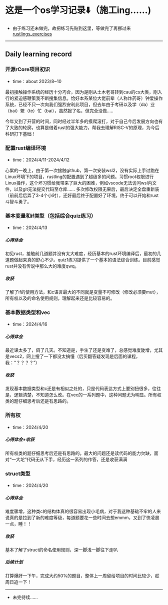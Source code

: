 # 这是一个os学习记录⬇️（施工ing......)



- 由于练习还未做完，故把练习先贴到这里，等做完了再挪过来 [rustlings_exercises](https://github.com/LearningOS/rust-rustlings-2024-spring-theking-yx/tree/main/exercises)
---
## Daily learning record 

### 开源rCore项目初识
- time：about 2023/8~10

最初接触操作系统的经历十分巧合，因为是刚从土木老哥转到cau的cs大类，刚入行的紧迫感鞭策我不断搜集信息。恰好本系某位大佬前辈（人称炸药哥）钟爱操作系统，已经不只一次向我们强烈安利此项目，但去年由于考研以及学（da）业（bai）繁（te）忙（bai），虽然报了名，但完全没做.....

今年又到了开营的时间，同时经过半年多的摸爬滚打，对于自己今后发展方向也有了大致的轮廓，也算是借着rust的强大能力，帮我去理解RISC-V的原理，为今后科研打下基础！
### 配置rust编译环境
- time：2024/4/11-2024/4/12

心累的一晚上，由于第一次接触github，第一次安装wsl2，没有实际上手过跑在Linux环境下的项目，rustling的配置遇到了超级多的问题。习惯root权限进行Linux操作，这个坏习惯给我带来了巨大的困难，例如vscode无法访问wsl内文件，以及git无法提交代码至仓库......
多次修改权限无果后，最后决定全盘重新装（前前后后弄了3-4个小时），还好最后终于配置好了环境，终于可以开始和rust斗智斗勇了。
### 基本变量和if类型（包括综合quiz练习）
- time：2024/4/13
##### 心得体会
初见rust，接触前几道题并没有太大难度，经历基本的rust环境编译后，最初的几道题做起来真的舒心不少。quiz1练习提供了一个基本的语法综合训练。目前感觉rust并没有传说中那么大的难度qwq。
##### 收获
了解了if的使用方法，和c语言最大的不同就是变量不可修改（修改必须要mut），所有权以及的命名使用规则，理解起来还是比较容易的。
### 基本数据类型和vec
- time：2024/4/16
##### 心得体会
最近课太多了，鸽了几天。不知道是，手生了还是变难了，总感觉难度陡增，尤其是vecs2，网上搜了一下都没太搞懂（后买翻答疑发现是后面的课程，我：“？？？？”）
##### 收获
发现基本数据类型和c还是有相似之处的，只是代码表达方式上要别扭很多，往往是，逻辑清楚，不知道怎么改。在vec的一系列题中，这种问题尤为明显。所有权类的题仔细思考后还是有思路的。
### 所有权
- time：2024/4/20
##### 心得体会+收获
所有权类的题仔细思考后还是有思路的。最大的问题还是读代码的能力欠缺，面对“一大坨”代码无从下手，经历这一系列的作答，还是收获满满
### struct类型
- time：2024/4/20
##### 心得体会
难度骤增，这种类c的结构体真的很容易出现小毛病，对于我这种基础不牢的人来说真的是拉到了新的难度等级，每道题要花一些时间去想emmm，又到了快凌晨一点，睡！！
##### 收获
基本了解了struct的命名使用规则，深一脚浅一脚往下走叭
##### 后续计划
打算爆肝一下午，完成大约50%的题目，整体上一周留给项目的时间比较少，趁周日追一下！

---
* 未完待续......
